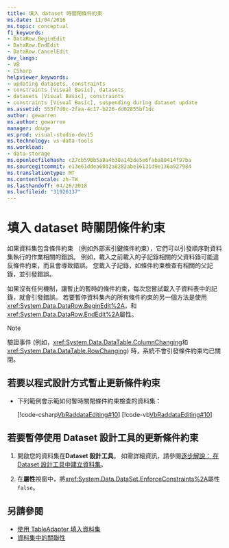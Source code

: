 ```yaml
---
title: 填入 dataset 時關閉條件約束
ms.date: 11/04/2016
ms.topic: conceptual
f1_keywords:
- DataRow.BeginEdit
- DataRow.EndEdit
- DataRow.CancelEdit
dev_langs:
- VB
- CSharp
helpviewer_keywords:
- updating datasets, constraints
- constraints [Visual Basic], datasets
- datasets [Visual Basic], constraints
- constraints [Visual Basic], suspending during dataset update
ms.assetid: 553f7d0c-2faa-4c17-b226-dd02855bf1dc
author: gewarren
ms.author: gewarren
manager: douge
ms.prod: visual-studio-dev15
ms.technology: vs-data-tools
ms.workload:
- data-storage
ms.openlocfilehash: c27cb590b5a8a4b38a143de5e6faba80414f97ba
ms.sourcegitcommit: e13e61ddea6032a8282abe16131d9e136a927984
ms.translationtype: MT
ms.contentlocale: zh-TW
ms.lasthandoff: 04/26/2018
ms.locfileid: "31926137"
---
```

# <a name="turn-off-constraints-while-filling-a-dataset"></a>填入 dataset 時關閉條件約束

如果資料集包含條件約束 （例如外部索引鍵條件約束），它們可以引發順序對資料集執行的作業相關的錯誤。 例如，載入之前載入的子記錄相關的父資料錄可能違反條件約束，而且會導致錯誤。 您載入子記錄，如條件約束檢查有相關的父記錄，並引發錯誤。

如果沒有任何機制，讓暫止的暫時的條件約束，每次您嘗試載入子資料表中的記錄，就會引發錯誤。 若要暫停資料集內的所有條件約束的另一個方法是使用<xref:System.Data.DataRow.BeginEdit%2A>，和<xref:System.Data.DataRow.EndEdit%2A>屬性。

> [!NOTE]
> 驗證事件 (例如，<xref:System.Data.DataTable.ColumnChanging>和<xref:System.Data.DataTable.RowChanging>) 時，系統不會引發條件約束均已關閉。

## <a name="to-suspend-update-constraints-programmatically"></a>若要以程式設計方式暫止更新條件約束

-   下列範例會示範如何暫時關閉條件約束檢查的資料集：

     [!code-csharp[VbRaddataEditing#10](../data-tools/codesnippet/CSharp/turn-off-constraints-while-filling-a-dataset_1.cs)]
     [!code-vb[VbRaddataEditing#10](../data-tools/codesnippet/VisualBasic/turn-off-constraints-while-filling-a-dataset_1.vb)]

## <a name="to-suspend-update-constraints-using-the-dataset-designer"></a>若要暫停使用 Dataset 設計工具的更新條件約束

1.  開啟您的資料集在**Dataset 設計工具**。 如需詳細資訊，請參閱[逐步解說： 在 Dataset 設計工具中建立資料集](walkthrough-creating-a-dataset-with-the-dataset-designer.md)。

2.  在**屬性**視窗中，將<xref:System.Data.DataSet.EnforceConstraints%2A>屬性`false`。

## <a name="see-also"></a>另請參閱

- [使用 TableAdapter 填入資料集](../data-tools/fill-datasets-by-using-tableadapters.md)
- [資料集中的關聯性](../data-tools/relationships-in-datasets.md)